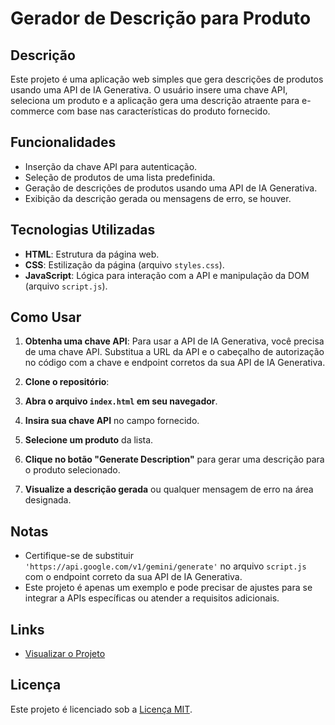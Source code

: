 # Gerador de Descrição para Produto

## Descrição

Este projeto é uma aplicação web simples que gera descrições de produtos usando uma API de IA Generativa. O usuário insere uma chave API, seleciona um produto e a aplicação gera uma descrição atraente para e-commerce com base nas características do produto fornecido.

## Funcionalidades

- Inserção da chave API para autenticação.
- Seleção de produtos de uma lista predefinida.
- Geração de descrições de produtos usando uma API de IA Generativa.
- Exibição da descrição gerada ou mensagens de erro, se houver.

## Tecnologias Utilizadas

- **HTML**: Estrutura da página web.
- **CSS**: Estilização da página (arquivo `styles.css`).
- **JavaScript**: Lógica para interação com a API e manipulação da DOM (arquivo `script.js`).

## Como Usar

1. **Obtenha uma chave API**: Para usar a API de IA Generativa, você precisa de uma chave API. Substitua a URL da API e o cabeçalho de autorização no código com a chave e endpoint corretos da sua API de IA Generativa.

2. **Clone o repositório**:

3. **Abra o arquivo `index.html` em seu navegador**.

4. **Insira sua chave API** no campo fornecido.

5. **Selecione um produto** da lista.

6. **Clique no botão "Generate Description"** para gerar uma descrição para o produto selecionado.

7. **Visualize a descrição gerada** ou qualquer mensagem de erro na área designada.

## Notas

- Certifique-se de substituir `'https://api.google.com/v1/gemini/generate'` no arquivo `script.js` com o endpoint correto da sua API de IA Generativa.
- Este projeto é apenas um exemplo e pode precisar de ajustes para se integrar a APIs específicas ou atender a requisitos adicionais.

## Links

- <a href="https://ioshua-n.github.io/api-ia-generativa-hightech/" target="_blank">Visualizar o Projeto</a>

## Licença

Este projeto é licenciado sob a [Licença MIT](LICENSE).
